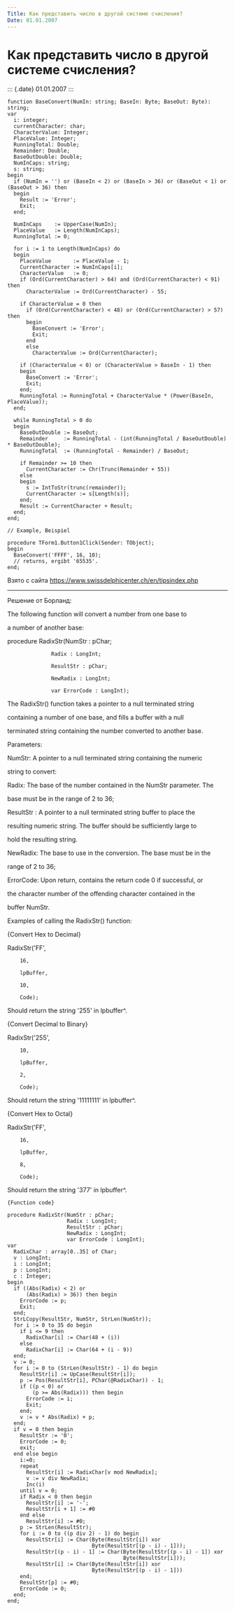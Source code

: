 ```yaml
---
Title: Как представить число в другой системе счисления?
Date: 01.01.2007
---
```



Как представить число в другой системе счисления?
=================================================

::: {.date}
01.01.2007
:::

    function BaseConvert(NumIn: string; BaseIn: Byte; BaseOut: Byte): string; 
    var 
      i: integer; 
      currentCharacter: char; 
      CharacterValue: Integer; 
      PlaceValue: Integer; 
      RunningTotal: Double; 
      Remainder: Double; 
      BaseOutDouble: Double; 
      NumInCaps: string; 
      s: string; 
    begin 
      if (NumIn = '') or (BaseIn < 2) or (BaseIn > 36) or (BaseOut < 1) or (BaseOut > 36) then 
      begin 
        Result := 'Error'; 
        Exit; 
      end; 
     
      NumInCaps    := UpperCase(NumIn); 
      PlaceValue   := Length(NumInCaps); 
      RunningTotal := 0; 
     
      for i := 1 to Length(NumInCaps) do 
      begin 
        PlaceValue       := PlaceValue - 1; 
        CurrentCharacter := NumInCaps[i]; 
        CharacterValue   := 0; 
        if (Ord(CurrentCharacter) > 64) and (Ord(CurrentCharacter) < 91) then 
          CharacterValue := Ord(CurrentCharacter) - 55; 
     
        if CharacterValue = 0 then 
          if (Ord(CurrentCharacter) < 48) or (Ord(CurrentCharacter) > 57) then 
          begin 
            BaseConvert := 'Error'; 
            Exit; 
          end  
          else 
            CharacterValue := Ord(CurrentCharacter); 
     
        if (CharacterValue < 0) or (CharacterValue > BaseIn - 1) then 
        begin 
          BaseConvert := 'Error'; 
          Exit; 
        end; 
        RunningTotal := RunningTotal + CharacterValue * (Power(BaseIn, PlaceValue)); 
      end; 
     
      while RunningTotal > 0 do  
      begin 
        BaseOutDouble := BaseOut; 
        Remainder     := RunningTotal - (int(RunningTotal / BaseOutDouble) * BaseOutDouble); 
        RunningTotal  := (RunningTotal - Remainder) / BaseOut; 
     
        if Remainder >= 10 then 
          CurrentCharacter := Chr(Trunc(Remainder + 55)) 
        else 
        begin 
          s := IntToStr(trunc(remainder)); 
          CurrentCharacter := s[Length(s)]; 
        end; 
        Result := CurrentCharacter + Result; 
      end; 
    end; 
     
    // Example, Beispiel 
     
    procedure TForm1.Button1Click(Sender: TObject); 
    begin 
      BaseConvert('FFFF', 16, 10); 
      // returns, ergibt '65535'. 
    end; 

Взято с сайта <https://www.swissdelphicenter.ch/en/tipsindex.php>

------------------------------------------------------------------------

Решение от Борланд:

The following function will convert a number from one base to

a number of another base:

procedure RadixStr(NumStr : pChar;

                  Radix : LongInt;

                  ResultStr : pChar;

                  NewRadix : LongInt;

                  var ErrorCode : LongInt);

The RadixStr() function takes a pointer to a null terminated string

containing a number of one base, and fills a buffer with a null

terminated string containing the number converted to another base.

Parameters:

NumStr: A pointer to a null terminated string containing the numeric

string to convert:

Radix: The base of the number contained in the NumStr parameter. The

base must be in the range of 2 to 36;

ResultStr : A pointer to a null terminated string buffer to place the

resulting numeric string. The buffer should be sufficiently large to

hold the resulting string.

NewRadix: The base to use in the conversion. The base must be in the

range of 2 to 36;

ErrorCode: Upon return, contains  the return code 0 if successful, or

the character number of the offending character contained in the

buffer NumStr.

Examples of calling the RadixStr() function:

{Convert Hex to Decimal}

RadixStr(\'FF\',

        16,

        lpBuffer,

        10,

        Code);

Should return the string \'255\' in lpbuffer\^.

{Convert Decimal to Binary}

RadixStr(\'255\',

        10,

        lpBuffer,

        2,

        Code);

Should return the string \'11111111\' in lpbuffer\^.

{Convert Hex to Octal}

RadixStr(\'FF\',

        16,

        lpBuffer,

        8,

        Code);

Should return the string \'377\' in lpbuffer\^.

    {Function code}
     
    procedure RadixStr(NumStr : pChar;
                       Radix : LongInt;
                       ResultStr : pChar;
                       NewRadix : LongInt;
                       var ErrorCode : LongInt);
    var
      RadixChar : array[0..35] of Char;
      v : LongInt;
      i : LongInt;
      p : LongInt;
      c : Integer;
    begin
      if ((Abs(Radix) < 2) or
          (Abs(Radix) > 36)) then begin
        ErrorCode := p;
        Exit;
      end;
      StrLCopy(ResultStr, NumStr, StrLen(NumStr));
      for i := 0 to 35 do begin
        if i <= 9 then
          RadixChar[i] := Char(48 + (i))
        else
          RadixChar[i] := Char(64 + (i - 9))
      end;
      v := 0;
      for i := 0 to (StrLen(ResultStr) - 1) do begin
        ResultStr[i] := UpCase(ResultStr[i]);
        p := Pos(ResultStr[i], PChar(@RadixChar)) - 1;
        if ((p < 0) or
            (p >= Abs(Radix))) then begin
          ErrorCode := i;
          Exit;
        end;
        v := v * Abs(Radix) + p;
      end;
      if v = 0 then begin
        ResultStr := '0';
        ErrorCode := 0;
        exit;
      end else begin
        i:=0;
        repeat
          ResultStr[i] := RadixChar[v mod NewRadix];
          v := v div NewRadix;
          Inc(i)
        until v = 0;
        if Radix < 0 then begin
          ResultStr[i] := '-';
          ResultStr[i + 1] := #0
        end else
          ResultStr[i] := #0;
        p := StrLen(ResultStr);
        for i := 0 to ((p div 2) - 1) do begin
          ResultStr[i] := Char(Byte(ResultStr[i]) xor
                               Byte(ResultStr[(p - i) - 1]));
          ResultStr[(p - i) - 1] := Char(Byte(ResultStr[(p - i) - 1]) xor
                                         Byte(ResultStr[i]));
          ResultStr[i] := Char(Byte(ResultStr[i]) xor
                               Byte(ResultStr[(p - i) - 1]))
        end;
        ResultStr[p] := #0;
        ErrorCode := 0;
      end;
    end;
